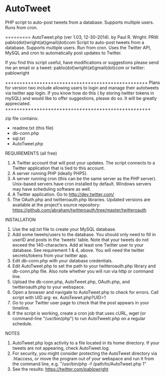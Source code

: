 AutoTweet
=========

PHP script to auto-post tweets from a database. Supports multiple users. Runs from cron.

=========
AutoTweet.php (ver 1.03, 12-30-2014). by Paul R. Wright: PRW.  pablo(dot)wright(at)gmail(dot)com
Script to auto-post tweets from a database. Supports multiple users. Run from cron. 
Uses the Twitter API, MySQL and cron to automatically post updates to Twitter.

If you find this script useful, have modifications or suggestions please send me an email or a tweet:
pablo(dot)wright(at)gmail(dot)com or twitter: pablowright

++++++++++++++++++++++++++++++++++++++++++++++++++
Plans for version two include allowing users to login and manage their 
autotweets via twitter app login. If you know how do this ( by storing 
twitter tokens in mySQL) and would like to offer suggestions, please do 
so. It will be greatly appreciated. 
+++++++++++++++++++++++++++++++++++++++++++++++++++

zip file contains:
- readme.txt (this file)
- db-conn.php
- sql.txt
- AutoTweet.php


REQUIREMENTS (all free)
1. A Twitter account that will post your updates.
		The script connects to a Twitter application that is tied to this account.
2. A server running PHP (ideally PHP5).
3. A server running cron (this can be the same server as the PHP server).
		Unix-based servers have cron installed by default. Windows servers may have 
		scheduling software as well.
4. A Twitter application. Go to http://dev.twitter.com/
5. The OAuth.php and twitteroauth.php libraries.
		Updated versions are available at the project's source repository: 
		https://github.com/abraham/twitteroauth/tree/master/twitteroauth

INSTALLATION
1. Use the sql.txt file to create your MySQL database. 
2. Add some tweets/users to the database. 
                You should only need to fill in userID and posts in the 'tweets' table.
		Note that your tweets do not exceed the 140-characters.
		Add at least one Twitter user to your database. See requirement 1 & 4, above. You will need
		the twitter secrets/tokens from your twitter app.
3. Edit db-conn.php with your database credentials.
4. Edit AutoTweet.php to set the path to your twitteroauth.php library and db-conn.php file.
                Also note whether you will run via http or command line.
5. Upload the db-conn.php, AutoTweet.php, OAuth.php, and twitteroauth.php to your webspace.
6. Open a browser and navigate to AutoTweet.php to check for errors. Call script with UID arg: ex. AutoTewwt.php?UID=1
7. Go to your Twitter user page to check that the post appears in your timeline.
8. If the script is working, create a cron job that uses cURL, wget (or command-line "/usr/bin/php")
 		to run AutoTweetr.php on a regular schedule.
		

NOTES
1. AutoTweet.php logs activity to a file located in its home directory. If your tweets are not appearing, check AutoTweet.log.
2. For security, you might consider protecting the AutoTweet directory via .htaccess, or move the program out of your webspace and run it from the command line, e.g. "/usr/bin/php -f /path/to/AutoTweet.php 1"
3. See the results:  https://twitter.com/pablowright  
